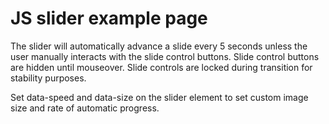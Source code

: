 # JS slider example page

The slider will automatically advance a slide every 5 seconds unless the user manually interacts with the slide control buttons. Slide control buttons are hidden until mouseover. Slide controls are locked during transition for stability purposes.

Set data-speed and data-size on the slider element to set custom image size and rate of automatic progress.